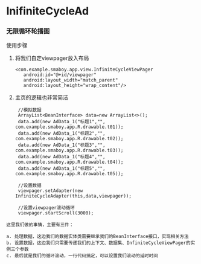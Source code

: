 # InifiniteCycleAd
### 无限循环轮播图

使用步骤
  1. 将我们自定viewpager放入布局

         <com.example.smaboy.app.view.InfiniteCycleViewPager
            android:id="@+id/viewpager"
            android:layout_width="match_parent"
            android:layout_height="wrap_content"/>

  2. 主页的逻辑也非常简洁

          //模拟数据
          ArrayList<BeanInterface> data=new ArrayList<>();
          data.add(new AdData_1("标题1","", com.example.smaboy.app.R.drawable.t01));
          data.add(new AdData_1("标题2","", com.example.smaboy.app.R.drawable.t02));
          data.add(new AdData_1("标题3","", com.example.smaboy.app.R.drawable.t03));
          data.add(new AdData_1("标题4","", com.example.smaboy.app.R.drawable.t04));
          data.add(new AdData_1("标题5","", com.example.smaboy.app.R.drawable.t05));

          //设置数据
          viewpager.setAdapter(new InfiniteCycleAdapter(this,data,viewpager));

          //设置viewpager滚动循环
          viewpager.startScroll(3000);

    这里我们做的事情，主要有三件：

    a. 处理数据，这边我们的数据实体类需要继承我们的BeanInterface接口，实现相关方法
    b. 设置数据，这边我们只需要传递我们的上下文、数据集、InfiniteCycleViewPager的实例三个参数
    c. 最后就是我们的循环滚动，一行代码搞定，可以设置我们滚动的延时时间



